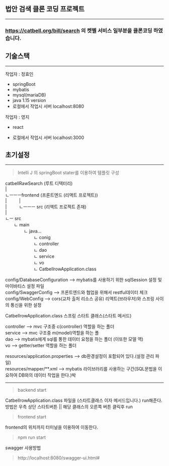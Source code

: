 ## 법안 검색 클론 코딩 프로젝트
___


### https://catbell.org/bill/search 의 켓벨 서비스 일부분을 클론코딩 하였습니다.


## 기술스택
___

작업자 : 정효인
* springBoot
* mybatis
* mysql(mariaDB)
* java 1.15 version  
* 로컬에서 작업시 서버 localhost:8080




작업자 : 영지
* react 

* 로컬에서 작업시 서버 localhost:3000

## 초기설정
___

> Intelli J 의 springBoot stater를 이용하여 템플릿 구성

catbellRawSearch (루트 디텍터리)  
|  
ㄴㅡㅡㅡfrontend (프론트엔드 (리액트 프로젝트))  
|&nbsp;&nbsp;&nbsp;&nbsp;&nbsp;&nbsp;&nbsp;&nbsp;&nbsp;         |  
|&nbsp;&nbsp;&nbsp;&nbsp;&nbsp;&nbsp;&nbsp;&nbsp;&nbsp;   ㄴㅡㅡㅡ src (리액트 프로젝트 존재)   
|  
ㄴㅡ src   
&nbsp;&nbsp;&nbsp;&nbsp;&nbsp;&nbsp;&nbsp;ㄴ   main  
&nbsp;&nbsp;&nbsp;&nbsp;&nbsp;&nbsp;&nbsp;&nbsp;&nbsp;&nbsp;&nbsp;&nbsp;&nbsp;&nbsp;&nbsp;ㄴ java...  
&nbsp;&nbsp;&nbsp;&nbsp;&nbsp;&nbsp;&nbsp;&nbsp;&nbsp;&nbsp;&nbsp;&nbsp;&nbsp;&nbsp;&nbsp;&nbsp;&nbsp;&nbsp;&nbsp;&nbsp;&nbsp;&nbsp;&nbsp;ㄴ conig  
&nbsp;&nbsp;&nbsp;&nbsp;&nbsp;&nbsp;&nbsp;&nbsp;&nbsp;&nbsp;&nbsp;&nbsp;&nbsp;&nbsp;&nbsp;&nbsp;&nbsp;&nbsp;&nbsp;&nbsp;&nbsp;&nbsp;&nbsp;ㄴ controller  
&nbsp;&nbsp;&nbsp;&nbsp;&nbsp;&nbsp;&nbsp;&nbsp;&nbsp;&nbsp;&nbsp;&nbsp;&nbsp;&nbsp;&nbsp;&nbsp;&nbsp;&nbsp;&nbsp;&nbsp;&nbsp;&nbsp;&nbsp;ㄴ dao  
&nbsp;&nbsp;&nbsp;&nbsp;&nbsp;&nbsp;&nbsp;&nbsp;&nbsp;&nbsp;&nbsp;&nbsp;&nbsp;&nbsp;&nbsp;&nbsp;&nbsp;&nbsp;&nbsp;&nbsp;&nbsp;&nbsp;&nbsp;ㄴ service    
&nbsp;&nbsp;&nbsp;&nbsp;&nbsp;&nbsp;&nbsp;&nbsp;&nbsp;&nbsp;&nbsp;&nbsp;&nbsp;&nbsp;&nbsp;&nbsp;&nbsp;&nbsp;&nbsp;&nbsp;&nbsp;&nbsp;&nbsp;ㄴ vo  
&nbsp;&nbsp;&nbsp;&nbsp;&nbsp;&nbsp;&nbsp;&nbsp;&nbsp;&nbsp;&nbsp;&nbsp;&nbsp;&nbsp;&nbsp;&nbsp;&nbsp;&nbsp;&nbsp;&nbsp;&nbsp;&nbsp;&nbsp;ㄴ CatbellrowApplication.class  

config/DatabaseConfiguration  --> mybatis를 사용하기 위한 sqlSession 설정 및 마이바티스 설정 파일  
config/SwaggerConfig --> 프론트엔드와 협업을 위해서 restful데이터 체크  
config/WebConfig --> cors(교차 출처 리소스 공유) 리액트(브라우저)와 스프링 사이의 통신을 위한 설정  

CatbellrowApplication.class 스프링 스타트 클래스(스타트 메서드)


controller --> mvc 구조중 c(controller) 역할을 하는 폴더  
service --> mvc 구조중 m(model)역할을 하는 폴  
dao --> mybatis에게 sql를 통한 데이터 요청을 하는 폴더 (이또한 모델 역)  
vo --> getter/setter 역할을 하는 폴더  
  
resources/application.properties --> db환경설정이 포함되어 있다.(설정 관리 파일)  
resources/mapper/**.xml --> mybatis 라이브러리를 사용하는 구간(SQL문법을 이요하여 DB와의 데이터 작업을 한다.)박

___

> backend start
 
 CatbellrowApplication.class 파일을 (스타트클래스 이자 메서드입니다.) run해준다.  
 방법은 우측 상단 스타트버튼 || 해당 클래스의 오른쪽 버튼 클릭후 run
 
> frontend start

frontend의 위치까지 터미널을 이용하여 이동한다.   

> npm run start

 swagger 사용방법

> http://localhost:8080/swagger-ui.html#